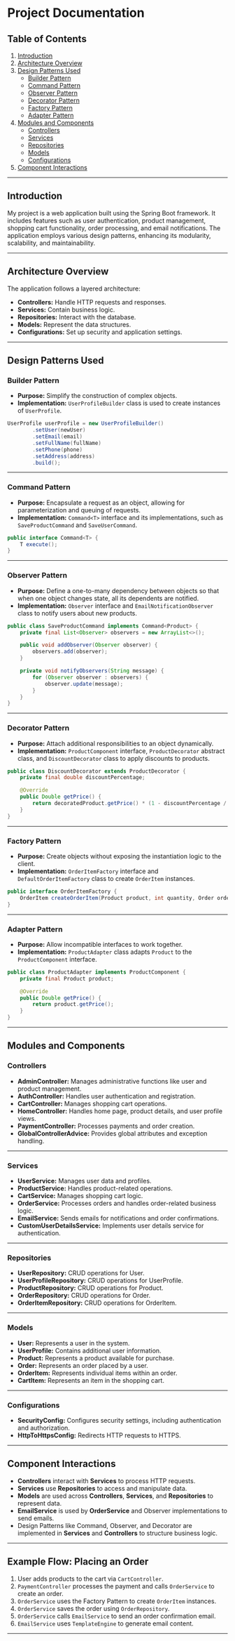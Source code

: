 
# Project Documentation

## Table of Contents

1. [Introduction](#introduction)
2. [Architecture Overview](#architecture-overview)
3. [Design Patterns Used](#design-patterns-used)
   - [Builder Pattern](#builder-pattern)
   - [Command Pattern](#command-pattern)
   - [Observer Pattern](#observer-pattern)
   - [Decorator Pattern](#decorator-pattern)
   - [Factory Pattern](#factory-pattern)
   - [Adapter Pattern](#adapter-pattern)
4. [Modules and Components](#modules-and-components)
   - [Controllers](#controllers)
   - [Services](#services)
   - [Repositories](#repositories)
   - [Models](#models)
   - [Configurations](#configurations)
5. [Component Interactions](#component-interactions)


---

## Introduction

My project is a web application built using the Spring Boot framework. It includes features such as user authentication, product management, shopping cart functionality, order processing, and email notifications. The application employs various design patterns, enhancing its modularity, scalability, and maintainability.

---

## Architecture Overview

The application follows a layered architecture:

- **Controllers:** Handle HTTP requests and responses.
- **Services:** Contain business logic.
- **Repositories:** Interact with the database.
- **Models:** Represent the data structures.
- **Configurations:** Set up security and application settings.

---

## Design Patterns Used

### Builder Pattern

- **Purpose:** Simplify the construction of complex objects.
- **Implementation:** `UserProfileBuilder` class is used to create instances of `UserProfile`.

```java
UserProfile userProfile = new UserProfileBuilder()
        .setUser(newUser)
        .setEmail(email)
        .setFullName(fullName)
        .setPhone(phone)
        .setAddress(address)
        .build();
```

---

### Command Pattern

- **Purpose:** Encapsulate a request as an object, allowing for parameterization and queuing of requests.
- **Implementation:** `Command<T>` interface and its implementations, such as `SaveProductCommand` and `SaveUserCommand`.

```java
public interface Command<T> {
    T execute();
}
```

---

### Observer Pattern

- **Purpose:** Define a one-to-many dependency between objects so that when one object changes state, all its dependents are notified.
- **Implementation:** `Observer` interface and `EmailNotificationObserver` class to notify users about new products.

```java
public class SaveProductCommand implements Command<Product> {
    private final List<Observer> observers = new ArrayList<>();

    public void addObserver(Observer observer) {
        observers.add(observer);
    }

    private void notifyObservers(String message) {
        for (Observer observer : observers) {
            observer.update(message);
        }
    }
}
```

---

### Decorator Pattern

- **Purpose:** Attach additional responsibilities to an object dynamically.
- **Implementation:** `ProductComponent` interface, `ProductDecorator` abstract class, and `DiscountDecorator` class to apply discounts to products.

```java
public class DiscountDecorator extends ProductDecorator {
    private final double discountPercentage;

    @Override
    public Double getPrice() {
        return decoratedProduct.getPrice() * (1 - discountPercentage / 100);
    }
}
```

---

### Factory Pattern

- **Purpose:** Create objects without exposing the instantiation logic to the client.
- **Implementation:** `OrderItemFactory` interface and `DefaultOrderItemFactory` class to create `OrderItem` instances.

```java
public interface OrderItemFactory {
    OrderItem createOrderItem(Product product, int quantity, Order order);
}
```

---

### Adapter Pattern

- **Purpose:** Allow incompatible interfaces to work together.
- **Implementation:** `ProductAdapter` class adapts `Product` to the `ProductComponent` interface.

```java
public class ProductAdapter implements ProductComponent {
    private final Product product;

    @Override
    public Double getPrice() {
        return product.getPrice();
    }
}
```

---

## Modules and Components

### Controllers

- **AdminController:** Manages administrative functions like user and product management.
- **AuthController:** Handles user authentication and registration.
- **CartController:** Manages shopping cart operations.
- **HomeController:** Handles home page, product details, and user profile views.
- **PaymentController:** Processes payments and order creation.
- **GlobalControllerAdvice:** Provides global attributes and exception handling.

---

### Services

- **UserService:** Manages user data and profiles.
- **ProductService:** Handles product-related operations.
- **CartService:** Manages shopping cart logic.
- **OrderService:** Processes orders and handles order-related business logic.
- **EmailService:** Sends emails for notifications and order confirmations.
- **CustomUserDetailsService:** Implements user details service for authentication.

---

### Repositories

- **UserRepository:** CRUD operations for User.
- **UserProfileRepository:** CRUD operations for UserProfile.
- **ProductRepository:** CRUD operations for Product.
- **OrderRepository:** CRUD operations for Order.
- **OrderItemRepository:** CRUD operations for OrderItem.

---

### Models

- **User:** Represents a user in the system.
- **UserProfile:** Contains additional user information.
- **Product:** Represents a product available for purchase.
- **Order:** Represents an order placed by a user.
- **OrderItem:** Represents individual items within an order.
- **CartItem:** Represents an item in the shopping cart.

---

### Configurations

- **SecurityConfig:** Configures security settings, including authentication and authorization.
- **HttpToHttpsConfig:** Redirects HTTP requests to HTTPS.

---

## Component Interactions

- **Controllers** interact with **Services** to process HTTP requests.
- **Services** use **Repositories** to access and manipulate data.
- **Models** are used across **Controllers**, **Services**, and **Repositories** to represent data.
- **EmailService** is used by **OrderService** and Observer implementations to send emails.
- Design Patterns like Command, Observer, and Decorator are implemented in **Services** and **Controllers** to structure business logic.

---

## Example Flow: Placing an Order

1. User adds products to the cart via `CartController`.
2. `PaymentController` processes the payment and calls `OrderService` to create an order.
3. `OrderService` uses the Factory Pattern to create `OrderItem` instances.
4. `OrderService` saves the order using `OrderRepository`.
5. `OrderService` calls `EmailService` to send an order confirmation email.
6. `EmailService` uses `TemplateEngine` to generate email content.

---

